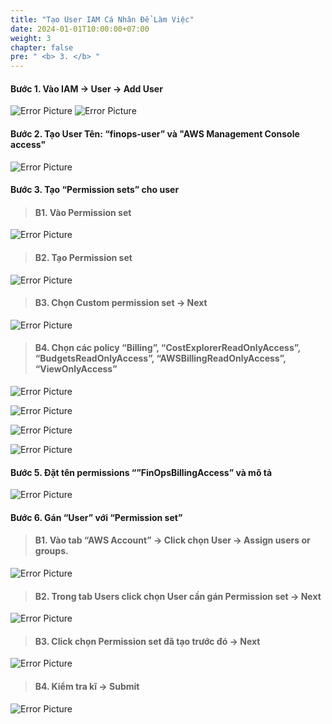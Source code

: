 ```yaml
---
title: "Tạo User IAM Cá Nhân Để Làm Việc"
date: 2024-01-01T10:00:00+07:00
weight: 3
chapter: false
pre: " <b> 3. </b> "
---
```


#### Bước 1. Vào IAM → User → Add User

![Error Picture](/static/images/AWS-Pic/IAM-User.png)
![Error Picture](/static/images/AWS-Pic/AddUserr.png)

#### Bước 2. Tạo User Tên: “finops-user” và "AWS Management Console access"

![Error Picture](/static/images/AWS-Pic/CreUser.png)

#### Bước 3. Tạo “Permission sets” cho user

> #### B1. Vào Permission set

![Error Picture](/static/images/AWS-Pic/VaoPer.png)

> #### B2. Tạo Permission set

![Error Picture](/static/images/AWS-Pic/TaoPer.png)

> #### B3. Chọn Custom permission set → Next

![Error Picture](/static/images/AWS-Pic/CusPer.png)

> #### B4. Chọn các policy “Billing”, “CostExplorerReadOnlyAccess”, “BudgetsReadOnlyAccess”, “AWSBillingReadOnlyAccess”, “ViewOnlyAccess”

![Error Picture](/static/images/AWS-Pic/Billing.png)

![Error Picture](/static/images/AWS-Pic/Access.png)

![Error Picture](/static/images/AWS-Pic/Billing-Access.png)

![Error Picture](/static/images/AWS-Pic/View-Access.png)

#### Bước 5. Đặt tên permissions “”FinOpsBillingAccess” và mô tả

![Error Picture](/static/images/AWS-Pic/FinOpsAccess.png)

#### Bước 6. Gán “User” với “Permission set”

> #### B1. Vào tab “AWS Account” → Click chọn User → Assign users or groups.

![Error Picture](/static/images/AWS-Pic/AssignUser.png)

> #### B2. Trong tab Users click chọn User cần gán Permission set → Next

![Error Picture](/static/images/AWS-Pic/TabUser.png)

> #### B3. Click chọn Permission set đã tạo trước đó → Next

![Error Picture](/static/images/AWS-Pic/SetPer.png)

> #### B4. Kiểm tra kĩ → Submit

![Error Picture](/static/images/AWS-Pic/CheckPer.png)
